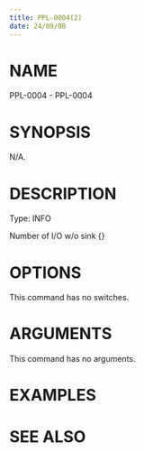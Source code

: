 ```yaml
---
title: PPL-0004(2)
date: 24/09/08
---
```


# NAME

PPL-0004 - PPL-0004

# SYNOPSIS

N/A.

# DESCRIPTION

Type: INFO

Number of I/O w/o sink {}

# OPTIONS

This command has no switches.

# ARGUMENTS

This command has no arguments.

# EXAMPLES

# SEE ALSO
